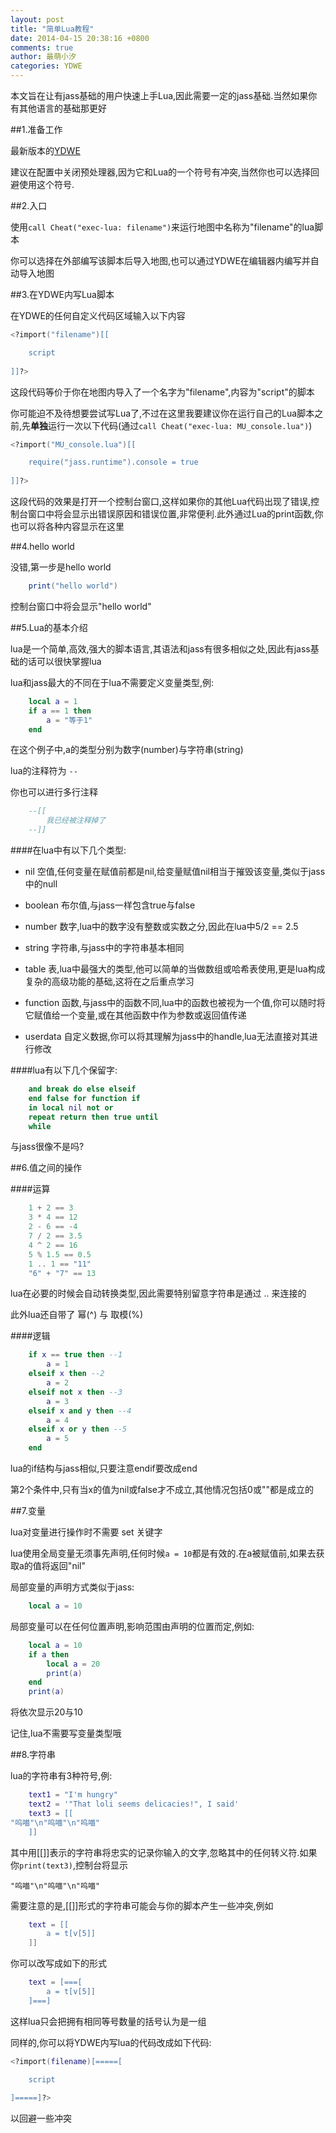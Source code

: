 ```yaml
---
layout: post
title: "简单Lua教程"
date: 2014-04-15 20:38:16 +0800
comments: true
author: 最萌小汐
categories: YDWE
---
```


本文旨在让有jass基础的用户快速上手Lua,因此需要一定的jass基础.当然如果你有其他语言的基础那更好

<!-- more -->

##1.准备工作

最新版本的[YDWE](http://www.ydwe.net/download.html)

建议在配置中关闭预处理器,因为它和Lua的一个符号有冲突,当然你也可以选择回避使用这个符号.

##2.入口

使用```call Cheat("exec-lua: filename")```来运行地图中名称为"filename"的lua脚本

你可以选择在外部编写该脚本后导入地图,也可以通过YDWE在编辑器内编写并自动导入地图

##3.在YDWE内写Lua脚本

在YDWE的任何自定义代码区域输入以下内容

```lua
<?import("filename")[[

	script
		
]]?>
```

这段代码等价于你在地图内导入了一个名字为"filename",内容为"script"的脚本

你可能迫不及待想要尝试写Lua了,不过在这里我要建议你在运行自己的Lua脚本之前,先**单独**运行一次以下代码(通过```call Cheat("exec-lua: MU_console.lua")```)

```lua
<?import("MU_console.lua")[[

	require("jass.runtime").console = true
	
]]?>
```

这段代码的效果是打开一个控制台窗口,这样如果你的其他Lua代码出现了错误,控制台窗口中将会显示出错误原因和错误位置,非常便利.此外通过Lua的print函数,你也可以将各种内容显示在这里

##4.hello world

没错,第一步是hello world

```lua
	print("hello world")
```

控制台窗口中将会显示"hello world"

##5.Lua的基本介绍

lua是一个简单,高效,强大的脚本语言,其语法和jass有很多相似之处,因此有jass基础的话可以很快掌握lua

lua和jass最大的不同在于lua不需要定义变量类型,例:

```lua
	local a = 1
	if a == 1 then
		a = "等于1"
	end
```

在这个例子中,a的类型分别为数字(number)与字符串(string)

lua的注释符为 ```--```

你也可以进行多行注释

```lua
	--[[
		我已经被注释掉了
	--]]
```

####在lua中有以下几个类型:

* nil   空值,任何变量在赋值前都是nil,给变量赋值nil相当于摧毁该变量,类似于jass中的null

* boolean   布尔值,与jass一样包含true与false

* number   数字,lua中的数字没有整数或实数之分,因此在lua中5/2 == 2.5

* string   字符串,与jass中的字符串基本相同

* table   表,lua中最强大的类型,他可以简单的当做数组或哈希表使用,更是lua构成复杂的高级功能的基础,这将在之后重点学习

* function   函数,与jass中的函数不同,lua中的函数也被视为一个值,你可以随时将它赋值给一个变量,或在其他函数中作为参数或返回值传递

* userdata   自定义数据,你可以将其理解为jass中的handle,lua无法直接对其进行修改

####lua有以下几个保留字:

```lua
	and break do else elseif
	end false for function if
	in local nil not or
	repeat return then true until
	while
```

与jass很像不是吗?

##6.值之间的操作

####运算
```lua
	1 + 2 == 3
	3 * 4 == 12
	2 - 6 == -4
	7 / 2 == 3.5
	4 ^ 2 == 16
	5 % 1.5 == 0.5
	1 .. 1 == "11"
	"6" + "7" == 13
```
lua在必要的时候会自动转换类型,因此需要特别留意字符串是通过 .. 来连接的

此外lua还自带了 幂(^) 与 取模(%)

####逻辑
```lua
	if x == true then --1
		a = 1
	elseif x then --2
		a = 2
	elseif not x then --3
		a = 3
	elseif x and y then --4
		a = 4
	elseif x or y then --5
		a = 5
	end
```
lua的if结构与jass相似,只要注意endif要改成end

第2个条件中,只有当x的值为nil或false才不成立,其他情况包括0或""都是成立的


##7.变量

lua对变量进行操作时不需要 set 关键字

lua使用全局变量无须事先声明,任何时候```a = 10```都是有效的.在a被赋值前,如果去获取a的值将返回"nil"

局部变量的声明方式类似于jass:

```lua
	local a = 10
```

局部变量可以在任何位置声明,影响范围由声明的位置而定,例如:
```lua
	local a = 10
	if a then
		local a = 20
		print(a)
	end
	print(a)
```
将依次显示20与10

记住,lua不需要写变量类型哦

##8.字符串

lua的字符串有3种符号,例:
```lua
	text1 = "I'm hungry"
	text2 = '"That loli seems delicacies!", I said'
	text3 = [[
"呜喵"\n"呜喵"\n"呜喵"
	]]
```

其中用[[]]表示的字符串将忠实的记录你输入的文字,忽略其中的任何转义符.如果你```print(text3)```,控制台将显示
```
"呜喵"\n"呜喵"\n"呜喵"
```

需要注意的是,[[]]形式的字符串可能会与你的脚本产生一些冲突,例如
```lua
	text = [[
		a = t[v[5]]
	]]
```
你可以改写成如下的形式
```lua
	text = [===[
		a = t[v[5]]
	]===]
```
这样lua只会把拥有相同等号数量的括号认为是一组

同样的,你可以将YDWE内写lua的代码改成如下代码:
```lua
<?import(filename)[=====[

	script
	
]=====]?>
```
以回避一些冲突